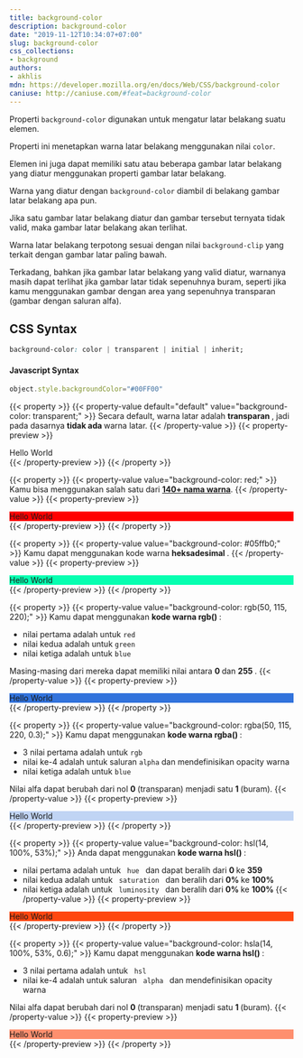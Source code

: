 ```yaml
---
title: background-color
description: background-color
date: "2019-11-12T10:34:07+07:00"
slug: background-color
css_collections:
- background
authors:
- akhlis
mdn: https://developer.mozilla.org/en/docs/Web/CSS/background-color
caniuse: http://caniuse.com/#feat=background-color
---
```


Properti `background-color` digunakan untuk mengatur latar belakang suatu elemen.

Properti ini menetapkan warna latar belakang menggunakan nilai `color`.

Elemen ini juga dapat memiliki satu atau beberapa gambar latar belakang yang diatur menggunakan properti gambar latar
belakang.

Warna yang diatur dengan `background-color` diambil di belakang gambar latar belakang apa pun.

Jika satu gambar latar belakang diatur dan gambar tersebut ternyata tidak valid, maka gambar latar belakang akan
terlihat.

Warna latar belakang terpotong sesuai dengan nilai `background-clip` yang terkait dengan gambar latar paling bawah.

Terkadang, bahkan jika gambar latar belakang yang valid diatur, warnanya masih dapat terlihat jika gambar latar tidak
sepenuhnya buram, seperti jika kamu menggunakan gambar dengan area yang sepenuhnya transparan (gambar dengan saluran
alfa).

## CSS Syntax
```css
background-color: color | transparent | initial | inherit;
```

#### Javascript Syntax
```js
object.style.backgroundColor="#00FF00"
```

{{< property >}}
{{< property-value default="default" value="background-color: transparent;" >}}
Secara default, warna latar adalah <strong> transparan </strong>, jadi pada dasarnya <strong> tidak ada </strong> warna
latar.
{{< /property-value >}}
{{< property-preview >}}
<div class="property__example background-color text-gray-700 flex items-center justify-center text-center h-75px"
	id="background-color-transparent">Hello World</div>
{{< /property-preview >}}
{{< /property >}}

{{< property >}}
{{< property-value value="background-color: red;" >}}
Kamu bisa menggunakan salah satu dari <strong><a
		href="https://developer.mozilla.org/en-US/docs/Web/CSS/color_value">140+ nama warna</a></strong>.
{{< /property-value >}}
{{< property-preview >}}
<div class="property__example background-color text-gray-700 flex items-center justify-center text-center h-75px"
	id="background-color-red">Hello World</div>
{{< /property-preview >}}
{{< /property >}}

{{< property >}}
{{< property-value value="background-color: #05ffb0;" >}}
Kamu dapat menggunakan kode warna <strong> heksadesimal </strong>.
{{< /property-value >}}
{{< property-preview >}}
<div class="property__example background-color text-gray-700 flex items-center justify-center text-center h-75px"
	id="background-color-05ffb0">Hello World</div>
{{< /property-preview >}}
{{< /property >}}

{{< property >}}
{{< property-value value="background-color: rgb(50, 115, 220);" >}}
Kamu dapat menggunakan <strong> kode warna rgb() </strong>:

- nilai pertama adalah untuk `red`
- nilai kedua adalah untuk `green`
- nilai ketiga adalah untuk `blue`

Masing-masing dari mereka dapat memiliki nilai antara <strong> 0 </strong> dan <strong> 255 </strong>.
{{< /property-value >}}
{{< property-preview >}}
<div class="property__example background-color text-gray-700 flex items-center justify-center text-center h-75px"
	id="background-color-rgb50-115-220">Hello World</div>
{{< /property-preview >}}
{{< /property >}}

{{< property >}}
{{< property-value value="background-color: rgba(50, 115, 220, 0.3);" >}}
Kamu dapat menggunakan <strong> kode warna rgba() </strong>:

- 3 nilai pertama adalah untuk `rgb`
- nilai ke-4 adalah untuk saluran `alpha` dan mendefinisikan opacity warna
- nilai ketiga adalah untuk `blue`

Nilai alfa dapat berubah dari nol <strong> 0 </strong> (transparan) menjadi satu <strong> 1 </strong> (buram).
{{< /property-value >}}
{{< property-preview >}}
<div class="property__example background-color text-gray-700 flex items-center justify-center text-center h-75px"
	id="background-color-rgba50-115-220-03">Hello World</div>
{{< /property-preview >}}
{{< /property >}}

{{< property >}}
{{< property-value value="background-color: hsl(14, 100%, 53%);" >}}
Anda dapat menggunakan <strong> kode warna hsl() </strong>:

- nilai pertama adalah untuk <code> hue </code> dan dapat beralih dari <strong> 0 </strong> ke <strong> 359 </strong>
- nilai kedua adalah untuk <code> saturation </code> dan beralih dari <strong> 0% </strong> ke <strong> 100% </strong>
- nilai ketiga adalah untuk <code> luminosity </code> dan beralih dari <strong> 0% </strong> ke <strong> 100% </strong>
{{< /property-value >}}
{{< property-preview >}}
<div class="property__example background-color text-gray-700 flex items-center justify-center text-center h-75px"
	id="background-color-hsl14-100-53">Hello World</div>
{{< /property-preview >}}
{{< /property >}}

{{< property >}}
{{< property-value value="background-color: hsla(14, 100%, 53%, 0.6);" >}}
Kamu dapat menggunakan <strong> kode warna hsl() </strong>:

- 3 nilai pertama adalah untuk <code> hsl </code>
- nilai ke-4 adalah untuk saluran <code> alpha </code> dan mendefinisikan opacity warna

Nilai alfa dapat berubah dari nol <strong> 0 </strong> (transparan) menjadi satu <strong> 1 </strong> (buram).
{{< /property-value >}}
{{< property-preview >}}
<div class="property__example background-color text-gray-700 flex items-center justify-center text-center h-75px"
	id="background-color-hsla14-100-53-06">Hello World</div>
{{< /property-preview >}}
{{< /property >}}

<style type="text/css">
	#background-color-transparent {
		background-color: transparent;
	}

	#background-color-red {
		background-color: red;
	}

	#background-color-05ffb0 {
		background-color: #05ffb0;
	}

	#background-color-rgb50-115-220 {
		background-color: rgb(50, 115, 220);
	}

	#background-color-rgba50-115-220-03 {
		background-color: rgba(50, 115, 220, 0.3);
	}

	#background-color-hsl14-100-53 {
		background-color: hsl(14, 100%, 53%);
	}

	#background-color-hsla14-100-53-06 {
		background-color: hsla(14, 100%, 53%, 0.6);
	}
</style>